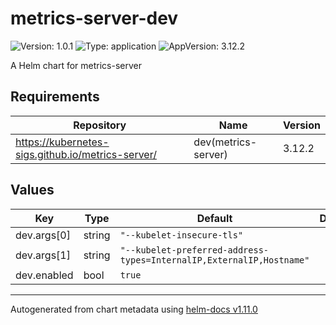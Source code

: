 # metrics-server-dev

![Version: 1.0.1](https://img.shields.io/badge/Version-1.0.1-informational?style=flat-square) ![Type: application](https://img.shields.io/badge/Type-application-informational?style=flat-square) ![AppVersion: 3.12.2](https://img.shields.io/badge/AppVersion-3.12.2-informational?style=flat-square)

A Helm chart for metrics-server

## Requirements

| Repository | Name | Version |
|------------|------|---------|
| https://kubernetes-sigs.github.io/metrics-server/ | dev(metrics-server) | 3.12.2 |

## Values

| Key | Type | Default | Description |
|-----|------|---------|-------------|
| dev.args[0] | string | `"--kubelet-insecure-tls"` |  |
| dev.args[1] | string | `"--kubelet-preferred-address-types=InternalIP,ExternalIP,Hostname"` |  |
| dev.enabled | bool | `true` |  |

----------------------------------------------
Autogenerated from chart metadata using [helm-docs v1.11.0](https://github.com/norwoodj/helm-docs/releases/v1.11.0)

